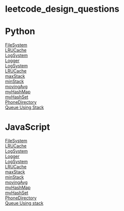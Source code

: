 # leetcode_design_questions

# Python
[FileSystem](https://github.com/TalRodin/leetcode_design/blob/master/FileSystem.py)<br/>
[LRUCache](https://github.com/TalRodin/leetcode_design/blob/master/LRUCache.py)<br/>
[LogSystem](https://github.com/TalRodin/leetcode_design/blob/master/LogSystem.py)<br/>
[Logger](https://github.com/TalRodin/leetcode_design/blob/master/Logger.py)<br/>
[LogSystem](https://github.com/TalRodin/leetcode_design/blob/master/LogSystem.py)<br/>
[LRUCache](https://github.com/TalRodin/leetcode_design/blob/master/LRUCache.py)<br/>
[maxStack](https://github.com/TalRodin/leetcode_design/blob/master/maxStack.py)<br/>
[minStack](https://github.com/TalRodin/leetcode_design/blob/master/minStack.py)<br/>
[movingAvg](https://github.com/TalRodin/leetcode_design/blob/master/movingAvg.py)<br/>
[myHashMap](https://github.com/TalRodin/leetcode_design/blob/master/myHashMap.py)<br/>
[myHashSet](https://github.com/TalRodin/leetcode_design/blob/master/myHashSet.py)<br/>
[PhoneDirectory](https://github.com/TalRodin/leetcode_design/blob/master/PhoneDirectory.py)<br/>
[Queue Using Stack](https://github.com/TalRodin/leetcode_design/blob/master/queue_using_stack.py)<br/>

# JavaScript
[FileSystem](https://github.com/TalRodin/leetcode_design/blob/master/FileSystem.js)<br/>
[LRUCache](https://github.com/TalRodin/leetcode_design/blob/master/LRUCache.js)<br/>
[LogSystem](https://github.com/TalRodin/leetcode_design/blob/master/LogSystem.js)<br/>
[Logger](https://github.com/TalRodin/leetcode_design/blob/master/Logger.js)<br/>
[LogSystem](https://github.com/TalRodin/leetcode_design/blob/master/LogSystem.js)<br/>
[LRUCache](https://github.com/TalRodin/leetcode_design/blob/master/LRUCache.js)<br/>
[maxStack](https://github.com/TalRodin/leetcode_design/blob/master/maxStack.js)<br/>
[minStack](https://github.com/TalRodin/leetcode_design/blob/master/minStack.js)<br/>
[movingAvg](https://github.com/TalRodin/leetcode_design/blob/master/movingAvg.js)<br/>
[myHashMap](https://github.com/TalRodin/leetcode_design/blob/master/myHashMap.js)<br/>
[myHashSet](https://github.com/TalRodin/leetcode_design/blob/master/myHashSet.js)<br/>
[PhoneDirectory](https://github.com/TalRodin/leetcode_design/blob/master/PhoneDirectory.js)<br/>
[Queue Using stack](https://github.com/TalRodin/leetcode_design/blob/master/QueueUsingStack.js)<br/>
